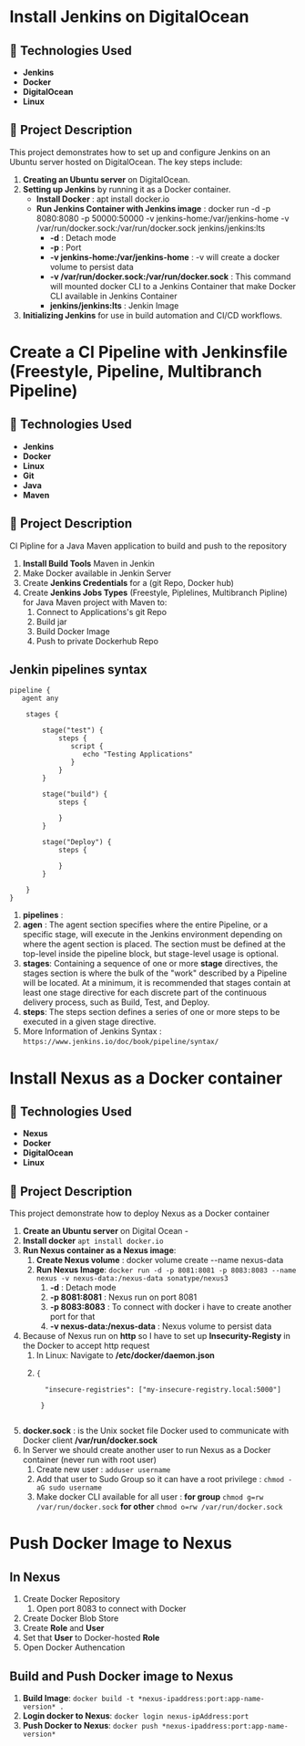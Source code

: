 # Install Jenkins on DigitalOcean

## 🚀 Technologies Used
- **Jenkins**
- **Docker**
- **DigitalOcean**
- **Linux**

## 📝 Project Description
This project demonstrates how to set up and configure Jenkins on an Ubuntu server hosted on DigitalOcean. The key steps include:

1. **Creating an Ubuntu server** on DigitalOcean.
2. **Setting up Jenkins** by running it as a Docker container.
   - **Install Docker** : apt install docker.io
   - **Run Jenkins Container with Jenkins image** : docker run -d -p 8080:8080 -p 50000:50000 -v jenkins-home:/var/jenkins-home -v /var/run/docker.sock:/var/run/docker.sock jenkins/jenkins:lts
      - **-d** : Detach mode
      - **-p** : Port
      - **-v jenkins-home:/var/jenkins-home** : -v will create a docker volume to persist data
      - **-v /var/run/docker.sock:/var/run/docker.sock** : This command will mounted docker CLI to a Jenkins Container that make Docker CLI available in Jenkins Container
      - **jenkins/jenkins:lts** : Jenkin Image
3. **Initializing Jenkins** for use in build automation and CI/CD workflows.

# Create a CI Pipeline with Jenkinsfile (Freestyle, Pipeline, Multibranch Pipeline)
## 🚀 Technologies Used
- **Jenkins**
- **Docker**
- **Linux**
- **Git**
- **Java**
- **Maven**

## 📝 Project Description
CI Pipline for a Java Maven application to build and push to the repository
1. **Install Build Tools** Maven in Jenkin
2. Make Docker available in Jenkin Server
3. Create **Jenkins Credentials** for a (git Repo, Docker hub)
4. Create **Jenkins Jobs Types** (Freestyle, Piplelines, Multibranch Pipline) for Java Maven project with Maven to:
   1. Connect to Applications's git Repo
   2. Build jar
   3. Build Docker Image
   4. Push to private Dockerhub Repo
  
## Jenkin pipelines syntax 
```
pipeline {
   agent any
    
    stages {

        stage("test") {
            steps {
               script {
                  echo "Testing Applications"
               }
            }
        }
    
        stage("build") {
            steps {
               
            }
        }

        stage("Deploy") {
            steps {
               
            }
        }
       
    } 
}
```
1. **pipelines** : 
2. **agen** : The agent section specifies where the entire Pipeline, or a specific stage, will execute in the Jenkins environment depending on where the agent section is placed. The section must be defined at the top-level inside the pipeline block, but stage-level usage is optional.
3. **stages**: Containing a sequence of one or more **stage** directives, the stages section is where the bulk of the "work" described by a Pipeline will be located. At a minimum, it is recommended that stages contain at least one stage directive for each discrete part of the continuous delivery process, such as Build, Test, and Deploy.
4. **steps**: The steps section defines a series of one or more steps to be executed in a given stage directive.
5. More Information of Jenkins Syntax : `https://www.jenkins.io/doc/book/pipeline/syntax/`

# Install Nexus as a Docker container
## 🚀 Technologies Used
- **Nexus**
- **Docker**
- **DigitalOcean**
- **Linux**

## 📝 Project Description
This project demonstrate how to deploy Nexus as a Docker container 
1. **Create an Ubuntu server** on Digital Ocean -
2. **Install docker** `apt install docker.io`
3. **Run Nexus container as a Nexus image**: 
   1. **Create Nexus volume** : docker volume create --name nexus-data
   2. **Run Nexus Image**: `docker run -d -p 8081:8081 -p 8083:8083 --name nexus -v nexus-data:/nexus-data sonatype/nexus3`
      1. **-d** : Detach mode
      2. **-p 8081:8081** : Nexus run on port 8081  
      3. **-p 8083:8083** : To connect with docker i have to create another port for that
      4. **-v nexus-data:/nexus-data** : Nexus volume to persist data
4. Because of Nexus run on **http** so I have to set up **Insecurity-Registy** in the Docker to accept http request 
   1. In Linux: Navigate to **/etc/docker/daemon.json**
   2. ```
      {

        "insecure-registries": ["my-insecure-registry.local:5000"]

       }
   ```
 5. **docker.sock** : is the Unix socket file Docker used to communicate with Docker client **/var/run/docker.sock**
 6. In Server we should create another user to run Nexus as a Docker container (never run with root user)
    1. Create new user : `adduser username`
    2. Add that user to Sudo Group so it can have a root privilege : `chmod -aG sudo username`
    3. Make docker CLI available for all user : **for group** `chmod g=rw /var/run/docker.sock` **for other** `chmod o=rw /var/run/docker.sock`
# Push Docker Image to Nexus
## In Nexus 
1. Create Docker Repository
   1. Open port 8083 to connect with Docker
2. Create Docker Blob Store 
3. Create **Role** and **User**
4. Set that **User** to Docker-hosted **Role**
5. Open Docker Authencation
## Build and Push Docker image to Nexus 
1. **Build Image**: `docker build -t *nexus-ipaddress:port:app-name-version* .`
2. **Login docker to Nexus**: `docker login nexus-ipAddress:port`
3. **Push Docker to Nexus**: `docker push *nexus-ipaddress:port:app-name-version*`
